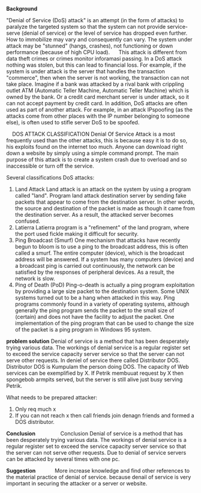 **Background**
 

"Denial of Service (DoS) attack" is an attempt (in the form of attacks) to paralyze the targeted system so that the system can not provide service-serve (denial of service) or the level of service has dropped even further. How to immobilize may vary and consequently can vary. The system under attack may be "stunned" (hangs, crashes), not functioning or down performance (because of high CPU load).
     This attack is different from data theft crimes or crimes monitor inforamasi passing. In a DoS attack nothing was stolen, but this can lead to financial loss. For example, if the system is under attack is the server that handles the transaction "commerce", then when the server is not working, the transaction can not take place. Imagine if a bank was attacked by a rival bank with crippling outlet ATM (Automatic Teller Machine, Automatic Teller Machine) which is owned by the bank. Or a credit card merchant server is under attack, so it can not accept payment by credit card.
In addition, DoS attacks are often used as part of another attack. For example, in an attack IPspoofing (as the attacks come from other places with the IP number belonging to someone else), is often used to stifle server DoS to be spoofed.

    DOS ATTACK CLASSIFICATION
Denial Of Service Attack is a most frequently used than the other attacks, this is because easy it is to do so, his exploits found on the internet too much. Anyone can download right down a website by simply using a simple command prompt. The main purpose of this attack is to create a system crash due to overload and so inaccessible or turn off the service.

Several classifications DoS attacks:
1. Land Attack
Land attack is an attack on the system by using a program called "land". Program land attack destination server by sending fake packets that appear to come from the destination server. In other words, the source and destination of the packet is made as though it came from the destination server. As a result, the attacked server becomes confused.
2. Latierra
Latierra program is a "refinement" of the land program, where the port used fickle making it difficult for security.
3. Ping Broadcast (Smurf)
One mechanism that attacks have recently begun to bloom is to use a ping to the broadcast address, this is often called a smurf. The entire computer (device), which is the broadcast address will be answered. If a system has many computers (device) and a broadcast ping is carried out continuously, the network can be satisfied by the responses of peripheral devices. As a result, the network is slow.
4. Ping of Death (PoD)
Ping-o-death is actually a ping program exploitation by providing a large size packet to the destination system. Some UNIX systems turned out to be a hang when attacked in this way. Ping programs commonly found in a variety of operating systems, although generally the ping program sends the packet to the small size of (certain) and does not have the facility to adjust the packet. One implementation of the ping program that can be used to change the size of the packet is a ping program in Windows 95 system.

**problem solution**
Denial of service is a method that has been desperately trying various data. The workings of denial service is a regular register set to exceed the service capacity server service so that the server can not serve other requests. In deniel of service there called Distributor DOS. Distributor DOS is Kumpulam the person doing DOS.
The capacity of Web services can be exemplified by X. If Petrik membuuat request by X then spongebob armpits served, but the server is still alive just busy serving Petrik.


What needs to be prepared attacker:
1. Only req much x
2. If you can not reach x then call friends join denagn friends and formed a DOS distributor.


**Conclusion**
                Conclusion Denial of service is a method that has been desperately trying various data. The workings of denial service is a regular register set to exceed the service capacity server service so that the server can not serve other requests. Due to denial of service servers can be attacked by several times with one pc.

**Suggestion**
            More increase knowledge and find other references to the material practice of denial of service. because denail of service is very important in securing the attacker or a server or website.
